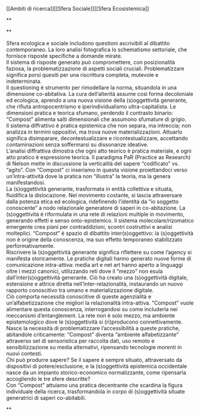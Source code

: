 
[[Ambiti di ricerca]][[Sfera Sociale]][[Sfera Ecosistemica]]


**

**

Sfera ecologica e sociale includono questioni ascrivibili al dibattito contemporaneo. La loro analisi fotografica lo schematismo settoriale, che fornisce risposte specifiche a domande mirate.  
Il sistema di risposte generato può compromettere, con posizionalità faziosa, la problematizzazione di aspetti sociali cruciali. Problematizzare significa porsi quesiti per una riscrittura completa, mutevole e indeterminata.  
Il questioning è strumento per rimodellare la norma, situandola in una dimensione co-abitativa. La cura dell’alterità assume così forma decoloniale ed ecologica, aprendo a una nuova visione della (s)oggettività generante, che rifiuta antropocentrismo e iperindividualismo ultra-capitalista. Le dimensioni pratica e teorica sfumano, perdendo il contrasto binario: “Compost” alimenta salti dimensionali che assumono sfumature di grigio.  
Il sistema diffrattivo è pratica epistemica che non separa, ma intreccia; non analizza in termini oppositivi, ma trova nuove materializzazioni. Attuarlo significa disimparare, decontestualizzare e ricontestualizzare, accettando contaminazioni senza soffermarsi su dissonanze ideative.  
L’analisi diffrattiva dimostra che ogni atto teorico è pratica materiale, e ogni atto pratico è espressione teorica. Il paradigma PaR (Practice as Research) di Nelson mette in discussione la verticalità del sapere “codificato” vs. “agito”. Con “Compost” ci inseriamo in questa visione proiettandoci verso un’intra-attività dove la pratica non “illustra” la teoria, ma la genera manifestandosi.  
La (s)oggettività generante, trasformata in entità collettiva e situata, fluidifica la dislocazione. Nel movimento costante, si lascia attraversare dalla potenza etica ed ecologica, ridefinendo l’identità da “io soggetto conoscente” a nodo relazionale generatore di saperi in co-abitazione. La (s)oggettività è riformulata in una rete di relazioni multiple in movimento, generando effetti e senso onto-epistemico. Il sistema molecolare/rizomatico emergente crea piani per contraddizioni, scontri costruttivi e analisi molteplici. “Compost” è spazio di dibattito inter(s)oggettivo: la (s)oggettività non è origine della conoscenza, ma suo effetto temporaneo stabilizzato performativamente.  
Riscrivere la (s)oggettività generante significa riflettere su come l’agency si manifesta storicamente. Le pratiche digitali hanno generato nuove forme di comunicazione intra-attiva: media art e net art hanno aperto a linguaggi oltre i mezzi canonici, utilizzando reti dove il “mezzo” non esula dall’inter(s)oggettività generante. Ciò ha creato una (s)oggettività digitale, estensione e attrice diretta nell’inter-relazionalità, instaurando un nuovo rapporto conoscitivo tra umano e materializzazione digitale.  
Ciò comporta necessità conoscitive di queste agenzialità e un’alfabetizzazione che migliori la relazionalità intra-attiva. “Compost” vuole alimentare questa conoscenza, interrogandosi su come includerla nei meccanismi d’entanglement. La rete non è solo mezzo, ma ambiente epistemologico dove le (s)oggettività si (ri)producono connettivamente. Nasce la necessità di problematizzare l’accessibilità a queste pratiche, abitandole criticamente: “Compost” diventa “ambiente alfabetizzante” attraverso set di sensoristica per raccolta dati, uso remoto e sensibilizzazione su media alternativi, ripensando tecnologie morenti in nuovi contesti.  
Chi può produrre sapere? Se il sapere è sempre situato, attraversato da dispositivi di potere/esclusione, e la (s)oggettività epistemica occidentale nasce da un impianto storico-economico normalizzante, come ripensarla accogliendo le tre sfere descritte?  
Con “Compost” attuiamo una pratica decentrante che scardina la figura individuale della ricerca, trasformandola in corpo di (s)oggettività situate generatrici di saperi co-abitabili.

**